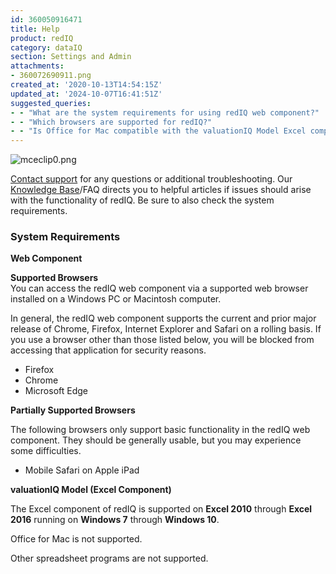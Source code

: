 ```yaml
---
id: 360050916471
title: Help
product: redIQ
category: dataIQ
section: Settings and Admin
attachments:
- 360072690911.png
created_at: '2020-10-13T14:54:15Z'
updated_at: '2024-10-07T16:41:51Z'
suggested_queries:
- - "What are the system requirements for using redIQ web component?"
- - "Which browsers are supported for redIQ?"
- - "Is Office for Mac compatible with the valuationIQ Model Excel component?"
---
```

![mceclip0.png](https://rediq.zendesk.com/hc/article_attachments/360072690911/mceclip0.png)

[Contact support](https://rediq.zendesk.com/hc/en-us/articles/360039824892-Contact-Us-by-Phone-or-Email) for any questions or additional troubleshooting. Our [Knowledge Base](https://rediq.zendesk.com/hc/en-us)/FAQ directs you to helpful articles if issues should arise with the functionality of redIQ. Be sure to also check the system requirements.

### **System Requirements**

**Web Component**

**Supported Browsers**  
You can access the redIQ web component via a supported web browser installed on a Windows PC or Macintosh computer.

In general, the redIQ web component supports the current and prior major release of Chrome, Firefox, Internet Explorer and Safari on a rolling basis. If you use a browser other than those listed below, you will be blocked from accessing that application for security reasons.

* Firefox
* Chrome
* Microsoft Edge

**Partially Supported Browsers**

The following browsers only support basic functionality in the redIQ web component. They should be generally usable, but you may experience some difficulties.

* Mobile Safari on Apple iPad

**valuationIQ Model (Excel Component)**

The Excel component of redIQ is supported on **Excel 2010** through **Excel 2016** running on **Windows 7** through **Windows 10**.

Office for Mac is not supported.

Other spreadsheet programs are not supported.
